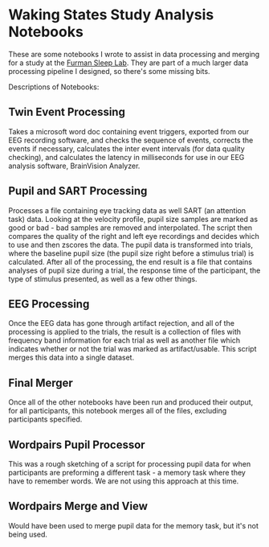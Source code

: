 # Waking States Study Analysis Notebooks
These are some notebooks I wrote to assist in data processing and merging for a study at the [Furman Sleep Lab](http://www.furmansleeplab.com/). They are part of a much larger data processing pipeline I designed, so there's some missing bits.  

Descriptions of Notebooks:  
## Twin Event Processing
Takes a microsoft word doc containing event triggers, exported from our EEG recording software, and checks the sequence of events, corrects the events if necessary, calculates the inter event intervals (for data quality checking), and calculates the latency in milliseconds for use in our EEG analysis software, BrainVision Analyzer.  
## Pupil and SART Processing
Processes a file containing eye tracking data as well SART (an attention task) data. Looking at the velocity profile, pupil size samples are marked as good or bad - bad samples are removed and interpolated. The script then compares the quality of the right and left eye recordings and decides which to use and then zscores the data. The pupil data is transformed into trials, where the baseline pupil size (the pupil size right before a stimulus trial) is calculated. After all of the processing, the end result is a file that contains analyses of pupil size during a trial, the response time of the participant, the type of stimulus presented, as well as a few other things.  
## EEG Processing  
Once the EEG data has gone through artifact rejection, and all of the processing is applied to the trials, the result is a collection of files with frequency band information for each trial as well as another file which indicates whether or not the trial was marked as artifact/usable. This script merges this data into a single dataset.  
## Final Merger  
Once all of the other notebooks have been run and produced their output, for all participants, this notebook merges all of the files, excluding participants specified.  
## Wordpairs Pupil Processor  
This was a rough sketching of a script for processing pupil data for when participants are preforming a different task - a memory task where they have to remember words. We are not using this approach at this time.
## Wordpairs Merge and View
Would have been used to merge pupil data for the memory task, but it's not being used.
